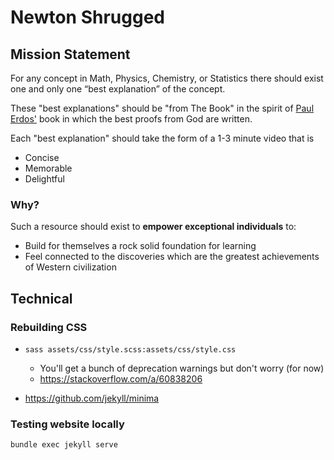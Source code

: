 # Newton Shrugged

## Mission Statement

For any concept in Math, Physics, Chemistry, or Statistics there should exist one and only one “best explanation” of the concept. 

These "best explanations" should be "from The Book" in the spirit of [Paul Erdos'](https://en.wikipedia.org/wiki/Paul_Erdős) book in which the best proofs from God are written.

Each "best explanation" should take the form of a 1-3 minute video that is

- Concise
- Memorable
- Delightful

### Why?

Such a resource should exist to **empower exceptional individuals** to:

- Build for themselves a rock solid foundation for learning
- Feel connected to the discoveries which are the greatest achievements of Western civilization

## Technical
### Rebuilding CSS

* `sass assets/css/style.scss:assets/css/style.css`
    * You'll get a bunch of deprecation warnings but don't worry (for now)
    * https://stackoverflow.com/a/60838206

* https://github.com/jekyll/minima

### Testing website locally

`bundle exec jekyll serve`